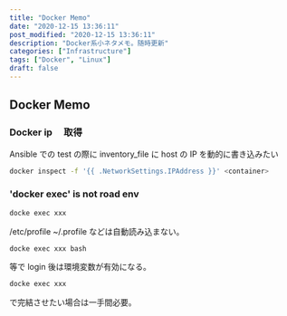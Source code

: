 ```yaml
---
title: "Docker Memo"
date: "2020-12-15 13:36:11"
post_modified: "2020-12-15 13:36:11"
description: "Docker系小ネタメモ。随時更新"
categories: ["Infrastructure"]
tags: ["Docker", "Linux"]
draft: false
---
```


## Docker Memo

### Docker ip 　取得

Ansible での test の際に inventory_file に host の IP を動的に書き込みたい

```bash
docker inspect -f '{{ .NetworkSettings.IPAddress }}' <container>
```

### 'docker exec' is not road env

```bash
docke exec xxx
```

/etc/profile \~/.profile などは自動読み込まない。

```bash
docke exec xxx bash
```

等で login 後は環境変数が有効になる。

```bash
docke exec xxx
```

で完結させたい場合は一手間必要。
